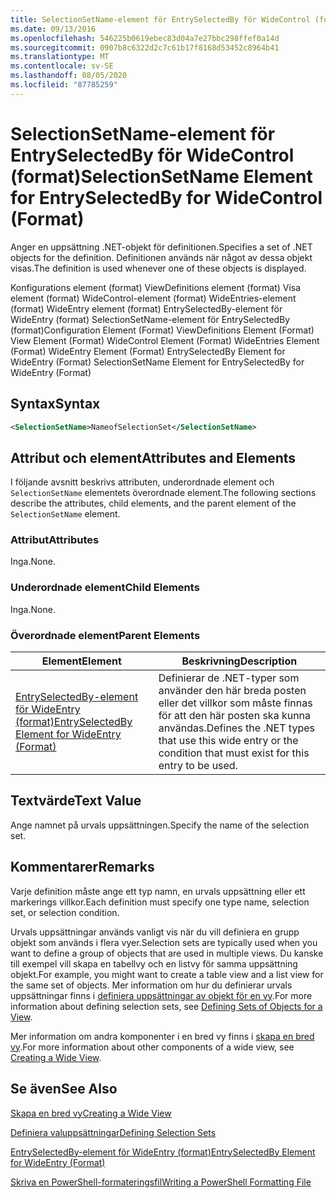```yaml
---
title: SelectionSetName-element för EntrySelectedBy för WideControl (format) | Microsoft Docs
ms.date: 09/13/2016
ms.openlocfilehash: 546225b0619ebec83d04a7e27bbc298ffef0a14d
ms.sourcegitcommit: 0907b8c6322d2c7c61b17f8168d53452c8964b41
ms.translationtype: MT
ms.contentlocale: sv-SE
ms.lasthandoff: 08/05/2020
ms.locfileid: "87785259"
---
```

# <a name="selectionsetname-element-for-entryselectedby-for-widecontrol-format"></a><span data-ttu-id="334bb-102">SelectionSetName-element för EntrySelectedBy för WideControl (format)</span><span class="sxs-lookup"><span data-stu-id="334bb-102">SelectionSetName Element for EntrySelectedBy for WideControl (Format)</span></span>

<span data-ttu-id="334bb-103">Anger en uppsättning .NET-objekt för definitionen.</span><span class="sxs-lookup"><span data-stu-id="334bb-103">Specifies a set of .NET objects for the definition.</span></span> <span data-ttu-id="334bb-104">Definitionen används när något av dessa objekt visas.</span><span class="sxs-lookup"><span data-stu-id="334bb-104">The definition is used whenever one of these objects is displayed.</span></span>

<span data-ttu-id="334bb-105">Konfigurations element (format) ViewDefinitions element (format) Visa element (format) WideControl-element (format) WideEntries-element (format) WideEntry element (format) EntrySelectedBy-element för WideEntry (format) SelectionSetName-element för EntrySelectedBy (format)</span><span class="sxs-lookup"><span data-stu-id="334bb-105">Configuration Element (Format) ViewDefinitions Element (Format) View Element (Format) WideControl Element (Format) WideEntries Element (Format) WideEntry Element (Format) EntrySelectedBy Element for WideEntry (Format) SelectionSetName Element for EntrySelectedBy for WideEntry (Format)</span></span>

## <a name="syntax"></a><span data-ttu-id="334bb-106">Syntax</span><span class="sxs-lookup"><span data-stu-id="334bb-106">Syntax</span></span>

```xml
<SelectionSetName>NameofSelectionSet</SelectionSetName>

```

## <a name="attributes-and-elements"></a><span data-ttu-id="334bb-107">Attribut och element</span><span class="sxs-lookup"><span data-stu-id="334bb-107">Attributes and Elements</span></span>

<span data-ttu-id="334bb-108">I följande avsnitt beskrivs attributen, underordnade element och `SelectionSetName` elementets överordnade element.</span><span class="sxs-lookup"><span data-stu-id="334bb-108">The following sections describe the attributes, child elements, and the parent element of the `SelectionSetName` element.</span></span>

### <a name="attributes"></a><span data-ttu-id="334bb-109">Attribut</span><span class="sxs-lookup"><span data-stu-id="334bb-109">Attributes</span></span>

<span data-ttu-id="334bb-110">Inga.</span><span class="sxs-lookup"><span data-stu-id="334bb-110">None.</span></span>

### <a name="child-elements"></a><span data-ttu-id="334bb-111">Underordnade element</span><span class="sxs-lookup"><span data-stu-id="334bb-111">Child Elements</span></span>

<span data-ttu-id="334bb-112">Inga.</span><span class="sxs-lookup"><span data-stu-id="334bb-112">None.</span></span>

### <a name="parent-elements"></a><span data-ttu-id="334bb-113">Överordnade element</span><span class="sxs-lookup"><span data-stu-id="334bb-113">Parent Elements</span></span>

|<span data-ttu-id="334bb-114">Element</span><span class="sxs-lookup"><span data-stu-id="334bb-114">Element</span></span>|<span data-ttu-id="334bb-115">Beskrivning</span><span class="sxs-lookup"><span data-stu-id="334bb-115">Description</span></span>|
|-------------|-----------------|
|[<span data-ttu-id="334bb-116">EntrySelectedBy-element för WideEntry (format)</span><span class="sxs-lookup"><span data-stu-id="334bb-116">EntrySelectedBy Element for WideEntry (Format)</span></span>](./entryselectedby-element-for-wideentry-format.md)|<span data-ttu-id="334bb-117">Definierar de .NET-typer som använder den här breda posten eller det villkor som måste finnas för att den här posten ska kunna användas.</span><span class="sxs-lookup"><span data-stu-id="334bb-117">Defines the .NET types that use this wide entry or the condition that must exist for this entry to be used.</span></span>|

## <a name="text-value"></a><span data-ttu-id="334bb-118">Textvärde</span><span class="sxs-lookup"><span data-stu-id="334bb-118">Text Value</span></span>

<span data-ttu-id="334bb-119">Ange namnet på urvals uppsättningen.</span><span class="sxs-lookup"><span data-stu-id="334bb-119">Specify the name of the selection set.</span></span>

## <a name="remarks"></a><span data-ttu-id="334bb-120">Kommentarer</span><span class="sxs-lookup"><span data-stu-id="334bb-120">Remarks</span></span>

<span data-ttu-id="334bb-121">Varje definition måste ange ett typ namn, en urvals uppsättning eller ett markerings villkor.</span><span class="sxs-lookup"><span data-stu-id="334bb-121">Each definition must specify one type name, selection set, or selection condition.</span></span>

<span data-ttu-id="334bb-122">Urvals uppsättningar används vanligt vis när du vill definiera en grupp objekt som används i flera vyer.</span><span class="sxs-lookup"><span data-stu-id="334bb-122">Selection sets are typically used when you want to define a group of objects that are used in multiple views.</span></span> <span data-ttu-id="334bb-123">Du kanske till exempel vill skapa en tabellvy och en listvy för samma uppsättning objekt.</span><span class="sxs-lookup"><span data-stu-id="334bb-123">For example, you might want to create a table view and a list view for the same set of objects.</span></span> <span data-ttu-id="334bb-124">Mer information om hur du definierar urvals uppsättningar finns i [definiera uppsättningar av objekt för en vy](./defining-selection-sets.md).</span><span class="sxs-lookup"><span data-stu-id="334bb-124">For more information about defining selection sets, see [Defining Sets of Objects for a View](./defining-selection-sets.md).</span></span>

<span data-ttu-id="334bb-125">Mer information om andra komponenter i en bred vy finns i [skapa en bred vy](./creating-a-wide-view.md).</span><span class="sxs-lookup"><span data-stu-id="334bb-125">For more information about other components of a wide view, see [Creating a Wide View](./creating-a-wide-view.md).</span></span>

## <a name="see-also"></a><span data-ttu-id="334bb-126">Se även</span><span class="sxs-lookup"><span data-stu-id="334bb-126">See Also</span></span>

[<span data-ttu-id="334bb-127">Skapa en bred vy</span><span class="sxs-lookup"><span data-stu-id="334bb-127">Creating a Wide View</span></span>](./creating-a-wide-view.md)

[<span data-ttu-id="334bb-128">Definiera valuppsättningar</span><span class="sxs-lookup"><span data-stu-id="334bb-128">Defining Selection Sets</span></span>](./defining-selection-sets.md)

[<span data-ttu-id="334bb-129">EntrySelectedBy-element för WideEntry (format)</span><span class="sxs-lookup"><span data-stu-id="334bb-129">EntrySelectedBy Element for WideEntry (Format)</span></span>](./entryselectedby-element-for-wideentry-format.md)

[<span data-ttu-id="334bb-130">Skriva en PowerShell-formateringsfil</span><span class="sxs-lookup"><span data-stu-id="334bb-130">Writing a PowerShell Formatting File</span></span>](./writing-a-powershell-formatting-file.md)
